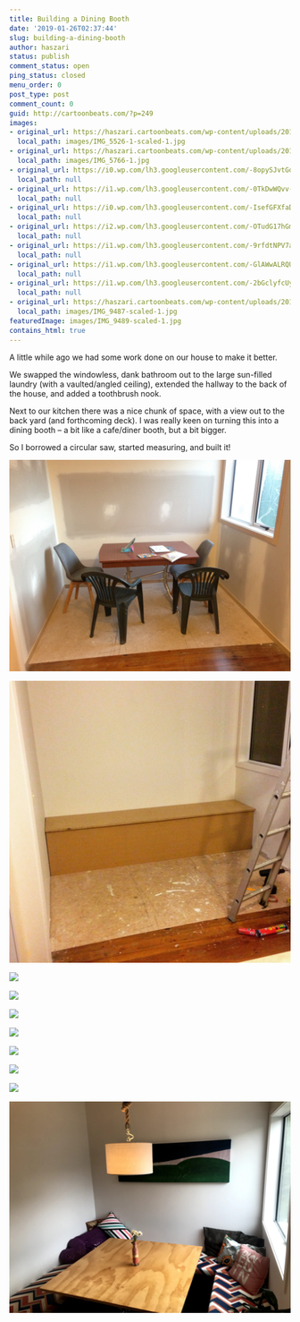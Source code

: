 ```yaml
---
title: Building a Dining Booth
date: '2019-01-26T02:37:44'
slug: building-a-dining-booth
author: haszari
status: publish
comment_status: open
ping_status: closed
menu_order: 0
post_type: post
comment_count: 0
guid: http://cartoonbeats.com/?p=249
images:
- original_url: https://haszari.cartoonbeats.com/wp-content/uploads/2019/01/IMG_5526-1-scaled-1.jpg
  local_path: images/IMG_5526-1-scaled-1.jpg
- original_url: https://haszari.cartoonbeats.com/wp-content/uploads/2019/01/IMG_5766-1.jpg
  local_path: images/IMG_5766-1.jpg
- original_url: https://i0.wp.com/lh3.googleusercontent.com/-8opySJvtGdo/XEu7m4jTIKI/AAAAAAAAszc/-Wh2ujlWOmYs2Oe3SNnqfXwLq87EWnQPgCHMYCw/d/IMG_5784.JPG?ssl=1
  local_path: null
- original_url: https://i1.wp.com/lh3.googleusercontent.com/-0TkDwWQvv-o/XEu7m7uMqLI/AAAAAAAAszc/gA0iiTdla8MhWjvUQX4MYgClFyGKGlKLwCHMYCw/d/IMG_5785.JPG?ssl=1
  local_path: null
- original_url: https://i0.wp.com/lh3.googleusercontent.com/-IsefGFXfaD0/XEu7m5U57QI/AAAAAAAAszc/SePixdo99SQqgVt9gBzz52pFGY6UWOnwgCHMYCw/d/IMG_5789.JPG?ssl=1
  local_path: null
- original_url: https://i2.wp.com/lh3.googleusercontent.com/-OTudG17hGmo/XEu7m7cw32I/AAAAAAAAszY/rnMZ0nYxUJYWMDPUJcqvwroR58kAJKFpwCHMYCw/d/IMG_5803.JPG?ssl=1
  local_path: null
- original_url: https://i1.wp.com/lh3.googleusercontent.com/-9rfdtNPV7aM/XEu7mwbDO9I/AAAAAAAAszY/bvyJA-PpwMwhWHO5jXee3ENv4oAlWXIbwCHMYCw/d/IMG_5808.JPG?ssl=1
  local_path: null
- original_url: https://i1.wp.com/lh3.googleusercontent.com/-GlAWwALRQUU/XEu7zh7BhjI/AAAAAAAAszY/yXVZWupytwcw_MMhnu2bQCntFqe0KfiMwCHMYCw/d/IMG_5819.JPG?ssl=1
  local_path: null
- original_url: https://i1.wp.com/lh3.googleusercontent.com/-2bGclyfcUyk/XEu7znZw68I/AAAAAAAAszY/R940BFvVuP4emsWvE30hTF0kt7YaTCQewCHMYCw/d/IMG_5824.JPG?ssl=1
  local_path: null
- original_url: https://haszari.cartoonbeats.com/wp-content/uploads/2019/01/IMG_9487-scaled-1.jpg
  local_path: images/IMG_9487-scaled-1.jpg
featuredImage: images/IMG_9489-scaled-1.jpg
contains_html: true
---
```


A little while ago we had some work done on our house to make it better.

We swapped the windowless, dank bathroom out to the large sun-filled laundry (with a vaulted/angled ceiling), extended the hallway to the back of the house, and added a toothbrush nook.

Next to our kitchen there was a nice chunk of space, with a view out to the back yard (and forthcoming deck). I was really keen on turning this into a dining booth – a bit like a cafe/diner booth, but a bit bigger.

So I borrowed a circular saw, started measuring, and built it!

<!-- wp:jetpack/tiled-gallery {"ids":[265,266,null,null,null,null,null,null,null]} -->
![](./images/IMG_5526-1-scaled-1.jpg)

![](./images/IMG_5766-1.jpg)

![](https://i0.wp.com/lh3.googleusercontent.com/-8opySJvtGdo/XEu7m4jTIKI/AAAAAAAAszc/-Wh2ujlWOmYs2Oe3SNnqfXwLq87EWnQPgCHMYCw/d/IMG_5784.JPG?ssl=1)

![](https://i1.wp.com/lh3.googleusercontent.com/-0TkDwWQvv-o/XEu7m7uMqLI/AAAAAAAAszc/gA0iiTdla8MhWjvUQX4MYgClFyGKGlKLwCHMYCw/d/IMG_5785.JPG?ssl=1)

![](https://i0.wp.com/lh3.googleusercontent.com/-IsefGFXfaD0/XEu7m5U57QI/AAAAAAAAszc/SePixdo99SQqgVt9gBzz52pFGY6UWOnwgCHMYCw/d/IMG_5789.JPG?ssl=1)

![](https://i2.wp.com/lh3.googleusercontent.com/-OTudG17hGmo/XEu7m7cw32I/AAAAAAAAszY/rnMZ0nYxUJYWMDPUJcqvwroR58kAJKFpwCHMYCw/d/IMG_5803.JPG?ssl=1)

![](https://i1.wp.com/lh3.googleusercontent.com/-9rfdtNPV7aM/XEu7mwbDO9I/AAAAAAAAszY/bvyJA-PpwMwhWHO5jXee3ENv4oAlWXIbwCHMYCw/d/IMG_5808.JPG?ssl=1)

![](https://i1.wp.com/lh3.googleusercontent.com/-GlAWwALRQUU/XEu7zh7BhjI/AAAAAAAAszY/yXVZWupytwcw_MMhnu2bQCntFqe0KfiMwCHMYCw/d/IMG_5819.JPG?ssl=1)

![](https://i1.wp.com/lh3.googleusercontent.com/-2bGclyfcUyk/XEu7znZw68I/AAAAAAAAszY/R940BFvVuP4emsWvE30hTF0kt7YaTCQewCHMYCw/d/IMG_5824.JPG?ssl=1)

<!-- /wp:jetpack/tiled-gallery -->

![](./images/IMG_9487-scaled-1.jpg)